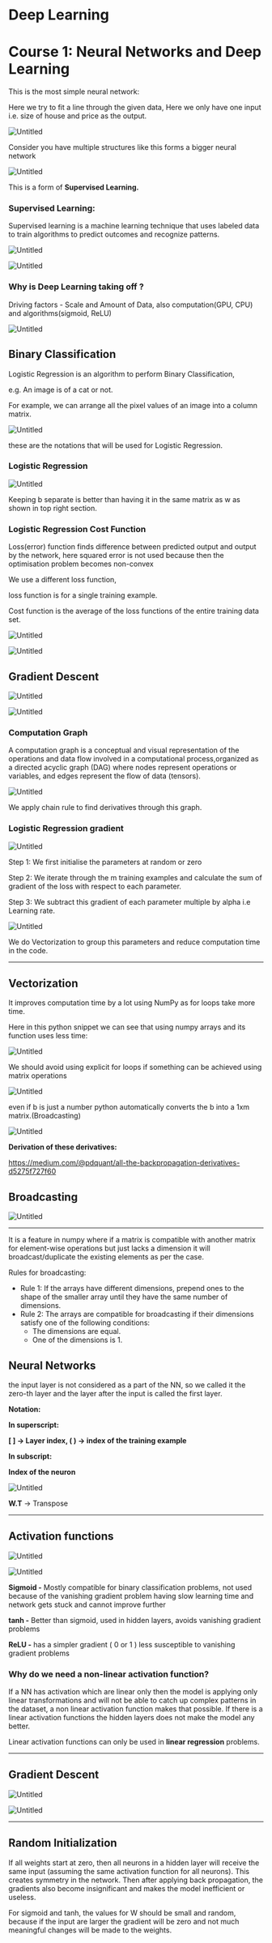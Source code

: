 # Deep Learning

# Course 1: Neural Networks and Deep Learning

This is the most simple neural network:

Here we try to fit a line through the given data, Here we only have one input i.e. size of house and price as the output.

![Untitled](Deep%20Learning%2074836342be474166bcc6a5d270e7a126/Untitled.png)

Consider you have multiple structures like this forms a bigger neural network

![Untitled](Deep%20Learning%2074836342be474166bcc6a5d270e7a126/Untitled%201.png)

This is a form of **Supervised Learning.**

### Supervised Learning:

Supervised learning is a machine learning technique that uses labeled data to train algorithms to predict outcomes and recognize patterns.

![Untitled](Deep%20Learning%2074836342be474166bcc6a5d270e7a126/Untitled%202.png)

![Untitled](Deep%20Learning%2074836342be474166bcc6a5d270e7a126/Untitled%203.png)

### Why is Deep Learning taking off ?

Driving factors - Scale and Amount of Data, also computation(GPU, CPU) and algorithms(sigmoid, ReLU)

![Untitled](Deep%20Learning%2074836342be474166bcc6a5d270e7a126/Untitled%204.png)

## Binary Classification

Logistic Regression is an algorithm to perform Binary Classification,

e.g. An image is of a cat or not.

For example, we can arrange all the pixel values of an image into a column matrix.

![Untitled](Deep%20Learning%2074836342be474166bcc6a5d270e7a126/Untitled%205.png)

these are the notations that will be used for Logistic Regression.

### Logistic Regression

![Untitled](Deep%20Learning%2074836342be474166bcc6a5d270e7a126/Untitled%206.png)

Keeping b separate is better than having it in the same matrix as w as shown in top right section.

### Logistic Regression Cost Function

Loss(error) function finds difference between predicted output and output by the network, here squared error is not used because then the optimisation problem becomes non-convex

We use a different loss function, 

loss function is for a single training example.

Cost function is the average of the loss functions of the entire training data set.

![Untitled](Deep%20Learning%2074836342be474166bcc6a5d270e7a126/Untitled%207.png)

![Untitled](Deep%20Learning%2074836342be474166bcc6a5d270e7a126/Untitled%208.png)

## Gradient Descent

![Untitled](Deep%20Learning%2074836342be474166bcc6a5d270e7a126/Untitled%209.png)

![Untitled](Deep%20Learning%2074836342be474166bcc6a5d270e7a126/Untitled%2010.png)

### Computation Graph

A computation graph is a conceptual and visual representation of the operations and data flow involved in a computational process,organized as a directed acyclic graph (DAG) where nodes represent operations or variables, and edges represent the flow of data (tensors).

![Untitled](Deep%20Learning%2074836342be474166bcc6a5d270e7a126/Untitled%2011.png)

We apply chain rule to find derivatives through this graph.

### Logistic Regression gradient

![Untitled](Deep%20Learning%2074836342be474166bcc6a5d270e7a126/Untitled%2012.png)

Step 1: We first initialise the parameters at random or zero

Step 2: We iterate through the m training examples and calculate the sum of gradient of the loss with respect to each parameter.

Step 3: We subtract this gradient of each parameter multiple by alpha i.e Learning rate.

![Untitled](Deep%20Learning%2074836342be474166bcc6a5d270e7a126/Untitled%2013.png)

We do Vectorization to group this parameters and reduce computation time in the code.

---

## Vectorization

It improves computation time by a lot using NumPy as for loops take more time.

Here in this python snippet we can see that using numpy arrays and its function uses less time:

![Untitled](Deep%20Learning%2074836342be474166bcc6a5d270e7a126/Untitled%2014.png)

We should avoid using explicit for loops if something can be achieved using matrix operations

![Untitled](Deep%20Learning%2074836342be474166bcc6a5d270e7a126/Untitled%2015.png)

even if b is just a number python automatically converts the b into a 1xm matrix.(Broadcasting)

![Untitled](Deep%20Learning%2074836342be474166bcc6a5d270e7a126/Untitled%2016.png)

**Derivation of these derivatives:**

https://medium.com/@pdquant/all-the-backpropagation-derivatives-d5275f727f60

## Broadcasting

![Untitled](Deep%20Learning%2074836342be474166bcc6a5d270e7a126/Untitled%2017.png)

---

It is a feature in numpy where if a matrix is compatible with another matrix for element-wise operations but just lacks a dimension it will broadcast/duplicate the existing elements as per the case.

Rules for broadcasting:

- Rule 1: If the arrays have different dimensions, prepend ones to the shape of the smaller array until they have the same number of dimensions.
- Rule 2: The arrays are compatible for broadcasting if their dimensions satisfy one of the following conditions:
    - The dimensions are equal.
    - One of the dimensions is 1.

## Neural Networks

the input layer is not considered as a part of the NN, so we called it the zero-th layer and the layer after the input is called the first layer.

**Notation:**

**In superscript:**

 **[ ] → Layer index, ( ) → index of the training example** 

**In subscript:**

**Index of the neuron**

![Untitled](Deep%20Learning%2074836342be474166bcc6a5d270e7a126/Untitled%2018.png)

**W.T** → Transpose

---

## Activation functions

![Untitled](Deep%20Learning%2074836342be474166bcc6a5d270e7a126/Untitled%2019.png)

![Untitled](Deep%20Learning%2074836342be474166bcc6a5d270e7a126/Untitled%2020.png)

**Sigmoid -** Mostly compatible for binary classification problems, not used because of the vanishing gradient problem having slow learning time and network gets stuck and cannot improve further

**tanh -** Better than sigmoid, used in hidden layers, avoids vanishing gradient problems

**ReLU -** has a simpler gradient ( 0 or 1 ) less susceptible to vanishing gradient problems

### Why do we need a non-linear activation function?

If a NN has activation which are linear only then the model is applying only linear transformations and will not be able to catch up complex patterns in the dataset, a non linear activation function makes that possible. If there is a linear activation functions the hidden layers does not make the model any better.

Linear activation functions can only be used in **linear regression** problems.

---

## Gradient Descent

![Untitled](Deep%20Learning%2074836342be474166bcc6a5d270e7a126/Untitled%2021.png)

![Untitled](Deep%20Learning%2074836342be474166bcc6a5d270e7a126/Untitled%2022.png)

---

## Random Initialization

If all weights start at zero, then all neurons in a hidden layer will receive the same input (assuming the same activation function for all neurons). This creates symmetry in the network. Then after applying back propagation, the gradients also become insignificant and makes the model inefficient or useless.

For sigmoid and tanh, the values for W should be small and random, because if the input are larger the gradient will be zero and not much meaningful changes will be made to the weights.
